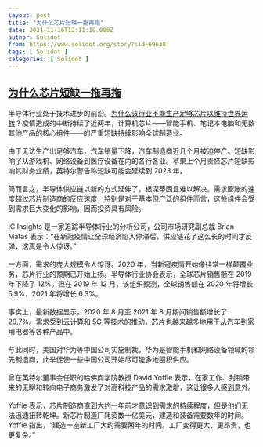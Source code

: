 ```yaml
---
layout: post
title: "为什么芯片短缺一拖再拖"
date: 2021-11-16T12:11:19.000Z
author: Solidot
from: https://www.solidot.org/story?sid=69638
tags: [ Solidot ]
categories: [ Solidot ]
---
```

<!--1637064679000-->
[为什么芯片短缺一拖再拖](https://www.solidot.org/story?sid=69638)
------

<div>
半导体行业处于技术进步的前沿。<a href="https://arstechnica.com/gadgets/2021/11/why-the-chip-shortage-drags-on-and-on-and-on/" target="_blank">为什么该行业不能生产足够芯片以维持世界运转</a>？疫情造成的中断持续了近两年，计算机芯片——智能手机、笔记本电脑和无数其他产品的核心组件——的严重短缺持续影响全球制造业。<br><br>由于无法生产出足够汽车，汽车销量下降，汽车制造商近几个月被迫停产。短缺影响了从游戏机、网络设备到医疗设备在内的各行各业。苹果上个月责怪芯片短缺影响其财务业绩，英特尔警告称短缺可能会延续到 2023 年。<br><br>简而言之，半导体供应链以新的方式延伸了，根深蒂固且难以解决。需求膨胀的速度超过芯片制造商的反应速度，特别是对于基本但广泛的组件而言，这些组件会受到需求巨大变化的影响，因而投资具有风险。<br><br>IC Insights 是一家追踪半导体行业的分析公司，公司市场研究副总裁 Brian Matas 表示：“在新冠疫情让全球经济陷入停滞后，供应链花了这么长的时间才反弹，这真是令人惊讶。”<br><br>一方面，需求的庞大规模令人惊讶。2020 年，当新冠疫情开始像往常一样颠覆业务，芯片行业的预期已开始上扬。半导体行业协会表示，全球芯片销售额在 2019 年下降了 12%。但在 2019 年 12 月，该组织预测，全球销售额在 2020 年将增长 5.9%，2021 年将增长 6.3%。<br><br>事实上，最新数据显示，2020 年 8 月至 2021 年 8 月期间销售额增长了 29.7%。需求受到云计算和 5G 等技术的推动，芯片也越来越多地用于从汽车到家用电器等各种产品中。<br><br>与此同时，美国对华为等中国公司实施制裁，华为是智能手机和网络设备领域的领先制造商，此举促使一些中国公司开始尽可能多地囤积供应。<br><br>曾在英特尔董事会任职的哈佛商学院教授 David Yoffie 表示，在家工作、封锁带来的无聊和转向电子商务激发了对高科技产品的需求激增，这让很多人感到意外。<br><br>Yoffie 表示，芯片制造商直到大约一年前才意识到需求的持续程度，但是他们无法迅速扭转乾坤。新芯片制造厂耗资数十亿美元，建造和装备需要数年的时间。Yoffie 指出，“建造一座新工厂大约需要两年的时间。工厂变得更大、更昂贵，也更复杂。”
</div>
